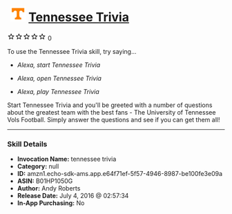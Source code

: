 # &nbsp;<img src="skill_icon" alt="Tennessee Trivia icon" width="36"> [Tennessee Trivia](http://alexa.amazon.com/#skills/amzn1.echo-sdk-ams.app.e64f71ef-5f57-4946-8987-be100fe3e09a)
![0 stars](../../images/ic_star_border_black_18dp_1x.png)![0 stars](../../images/ic_star_border_black_18dp_1x.png)![0 stars](../../images/ic_star_border_black_18dp_1x.png)![0 stars](../../images/ic_star_border_black_18dp_1x.png)![0 stars](../../images/ic_star_border_black_18dp_1x.png) 0

To use the Tennessee Trivia skill, try saying...

* *Alexa, start Tennessee Trivia*

* *Alexa, open Tennessee Trivia*

* *Alexa, play Tennessee Trivia*

Start Tennessee Trivia and you'll be greeted with a number of questions about the greatest team with the best fans - The University of Tennessee Vols Football. Simply answer the questions and see if you can get them all!

***

### Skill Details

* **Invocation Name:** tennessee trivia
* **Category:** null
* **ID:** amzn1.echo-sdk-ams.app.e64f71ef-5f57-4946-8987-be100fe3e09a
* **ASIN:** B01HP1050G
* **Author:** Andy Roberts
* **Release Date:** July 4, 2016 @ 02:57:34
* **In-App Purchasing:** No
